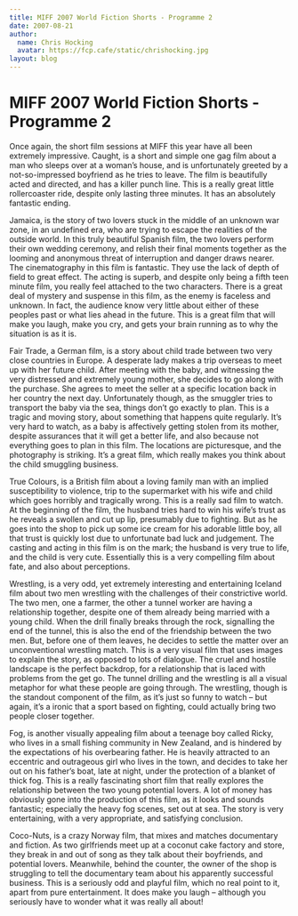```yaml
---
title: MIFF 2007 World Fiction Shorts - Programme 2
date: 2007-08-21
author:
  name: Chris Hocking
  avatar: https://fcp.cafe/static/chrishocking.jpg
layout: blog
---
```

# MIFF 2007 World Fiction Shorts - Programme 2

Once again, the short film sessions at MIFF this year have all been extremely impressive. Caught, is a short and simple one gag film about a man who sleeps over at a woman’s house, and is unfortunately greeted by a not-so-impressed boyfriend as he tries to leave. The film is beautifully acted and directed, and has a killer punch line. This is a really great little rollercoaster ride, despite only lasting three minutes. It has an absolutely fantastic ending.

Jamaica, is the story of two lovers stuck in the middle of an unknown war zone, in an undefined era, who are trying to escape the realities of the outside world. In this truly beautiful Spanish film, the two lovers perform their own wedding ceremony, and relish their final moments together as the looming and anonymous threat of interruption and danger draws nearer. The cinematography in this film is fantastic. They use the lack of depth of field to great effect. The acting is superb, and despite only being a fifth teen minute film, you really feel attached to the two characters. There is a great deal of mystery and suspense in this film, as the enemy is faceless and unknown. In fact, the audience know very little about either of these peoples past or what lies ahead in the future. This is a great film that will make you laugh, make you cry, and gets your brain running as to why the situation is as it is.

Fair Trade, a German film, is a story about child trade between two very close countries in Europe. A desperate lady makes a trip overseas to meet up with her future child. After meeting with the baby, and witnessing the very distressed and extremely young mother, she decides to go along with the purchase. She agrees to meet the seller at a specific location back in her country the next day. Unfortunately though, as the smuggler tries to transport the baby via the sea, things don’t go exactly to plan. This is a tragic and moving story, about something that happens quite regularly. It’s very hard to watch, as a baby is affectively getting stolen from its mother, despite assurances that it will get a better life, and also because not everything goes to plan in this film. The locations are picturesque, and the photography is striking. It’s a great film, which really makes you think about the child smuggling business.

True Colours, is a British film about a loving family man with an implied susceptibility to violence, trip to the supermarket with his wife and child which goes horribly and tragically wrong. This is a really sad film to watch. At the beginning of the film, the husband tries hard to win his wife’s trust as he reveals a swollen and cut up lip, presumably due to fighting. But as he goes into the shop to pick up some ice cream for his adorable little boy, all that trust is quickly lost due to unfortunate bad luck and judgement. The casting and acting in this film is on the mark; the husband is very true to life, and the child is very cute. Essentially this is a very compelling film about fate, and also about perceptions.

Wrestling, is a very odd, yet extremely interesting and entertaining Iceland film about two men wrestling with the challenges of their constrictive world. The two men, one a farmer, the other a tunnel worker are having a relationship together, despite one of them already being married with a young child. When the drill finally breaks through the rock, signalling the end of the tunnel, this is also the end of the friendship between the two men. But, before one of them leaves, he decides to settle the matter over an unconventional wrestling match. This is a very visual film that uses images to explain the story, as opposed to lots of dialogue. The cruel and hostile landscape is the perfect backdrop, for a relationship that is laced with problems from the get go. The tunnel drilling and the wrestling is all a visual metaphor for what these people are going through. The wrestling, though is the standout component of the film, as it’s just so funny to watch – but again, it’s a ironic that a sport based on fighting, could actually bring two people closer together.

Fog, is another visually appealing film about a teenage boy called Ricky, who lives in a small fishing community in New Zealand, and is hindered by the expectations of his overbearing father. He is heavily attracted to an eccentric and outrageous girl who lives in the town, and decides to take her out on his father’s boat, late at night, under the protection of a blanket of thick fog. This is a really fascinating short film that really explores the relationship between the two young potential lovers. A lot of money has obviously gone into the production of this film, as it looks and sounds fantastic; especially the heavy fog scenes, set out at sea. The story is very entertaining, with a very appropriate, and satisfying conclusion.

Coco-Nuts, is a crazy Norway film, that mixes and matches documentary and fiction. As two girlfriends meet up at a coconut cake factory and store, they break in and out of song as they talk about their boyfriends, and potential lovers. Meanwhile, behind the counter, the owner of the shop is struggling to tell the documentary team about his apparently successful business. This is a seriously odd and playful film, which no real point to it, apart from pure entertainment. It does make you laugh – although you seriously have to wonder what it was really all about!